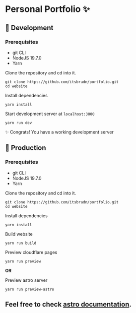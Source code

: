 # Personal Portfolio ✨

## 🔧 Development

### Prerequisites
- git CLI
- NodeJS 19.7.0
- Yarn

Clone the repository and cd into it.
```
git clone https://github.com/itsbradn/portfolio.git
cd website
```

Install dependencies
```
yarn install
```

Start development server at `localhost:3000`
```
yarn run dev
```

✨ Congrats! You have a working development server


## 🚀 Production

### Prerequisites
- git CLI
- NodeJS 19.7.0
- Yarn

Clone the repository and cd into it.
```
git clone https://github.com/itsbradn/portfolio.git
cd website
```

Install dependencies
```
yarn install
```

Build website
```
yarn run build
```

Preview cloudflare pages
```
yarn run preview
```

**OR**

Preview astro server
```
yarn run preview-astro
```

## Feel free to check [astro documentation](https://docs.astro.build).

